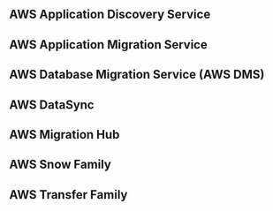 ## AWS Application Discovery Service

## AWS Application Migration Service

## AWS Database Migration Service (AWS DMS)

## AWS DataSync

## AWS Migration Hub

## AWS Snow Family

## AWS Transfer Family